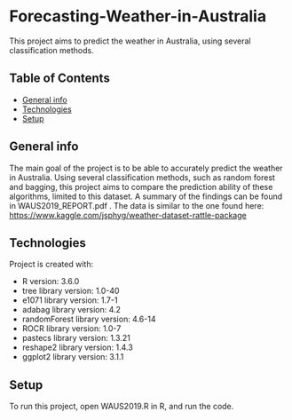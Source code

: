 # Forecasting-Weather-in-Australia
This project aims to predict the weather in Australia, using several classification methods.

## Table of Contents
* [General info](#general-info)
* [Technologies](#technologies)
* [Setup](#setup)

## General info
The main goal of the project is to be able to accurately predict the weather in Australia. 
Using several classification methods, such as random forest and bagging, this project aims to compare the prediction ability of these algorithms, limited to this dataset. A summary of the findings can be found in WAUS2019_REPORT.pdf .
The data is similar to the one found here: https://www.kaggle.com/jsphyg/weather-dataset-rattle-package

## Technologies
Project is created with:
* R version: 3.6.0
* tree library version: 1.0-40
* e1071 library version: 1.7-1
* adabag library version: 4.2
* randomForest library version: 4.6-14
* ROCR library version: 1.0-7
* pastecs library version: 1.3.21
* reshape2 library version: 1.4.3 
* ggplot2 library version: 3.1.1

## Setup
To run this project, open WAUS2019.R in R, and run the code.
